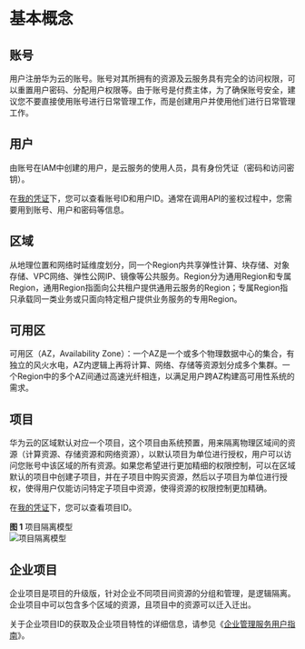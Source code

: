# 基本概念<a name="dli_02_0178"></a>

## 账号<a name="section2101522123518"></a>

用户注册华为云的账号。账号对其所拥有的资源及云服务具有完全的访问权限，可以重置用户密码、分配用户权限等。由于账号是付费主体，为了确保账号安全，建议您不要直接使用账号进行日常管理工作，而是创建用户并使用他们进行日常管理工作。

## 用户<a name="section1741063563518"></a>

由账号在IAM中创建的用户，是云服务的使用人员，具有身份凭证（密码和访问密钥）。

在[我的凭证](https://console.huaweicloud.com/iam/?locale=zh-cn#/mine/apiCredential)下，您可以查看账号ID和用户ID。通常在调用API的鉴权过程中，您需要用到账号、用户和密码等信息。

## 区域<a name="section17561051173515"></a>

从地理位置和网络时延维度划分，同一个Region内共享弹性计算、块存储、对象存储、VPC网络、弹性公网IP、镜像等公共服务。Region分为通用Region和专属Region，通用Region指面向公共租户提供通用云服务的Region；专属Region指只承载同一类业务或只面向特定租户提供业务服务的专用Region。

## 可用区<a name="section774013573610"></a>

可用区（AZ，Availability Zone）：一个AZ是一个或多个物理数据中心的集合，有独立的风火水电，AZ内逻辑上再将计算、网络、存储等资源划分成多个集群。一个Region中的多个AZ间通过高速光纤相连，以满足用户跨AZ构建高可用性系统的需求。

## 项目<a name="section51991119133617"></a>

华为云的区域默认对应一个项目，这个项目由系统预置，用来隔离物理区域间的资源（计算资源、存储资源和网络资源），以默认项目为单位进行授权，用户可以访问您账号中该区域的所有资源。如果您希望进行更加精细的权限控制，可以在区域默认的项目中创建子项目，并在子项目中购买资源，然后以子项目为单位进行授权，使得用户仅能访问特定子项目中资源，使得资源的权限控制更加精确。

在[我的凭证](https://console.huaweicloud.com/iam/?locale=zh-cn#/mine/apiCredential)下，您可以查看项目ID。

**图 1**  项目隔离模型<a name="fig21439945519"></a>  
![](figures/项目隔离模型.png "项目隔离模型")

## 企业项目<a name="section1916919481308"></a>

企业项目是项目的升级版，针对企业不同项目间资源的分组和管理，是逻辑隔离。企业项目中可以包含多个区域的资源，且项目中的资源可以迁入迁出。

关于企业项目ID的获取及企业项目特性的详细信息，请参见《[企业管理服务用户指南](https://support.huaweicloud.com/usermanual-em/em_am_0006.html)》。

